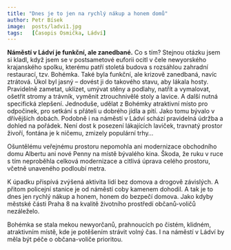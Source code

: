 ```yaml
---
title: "Dnes je to jen na rychlý nákup a honem domů"
author: Petr Bísek
image:  posts/ladvi1.jpg
tags:   [Časopis Osmička, Ládví]
---
```


**Náměstí v Ládví je funkční, ale zanedbané.** Co s tím? Stejnou otázku jsem si kladl, když jsem se v postsametové euforii ocitl v čele newyorského krajanského spolku, kterému patří stoletá budova s rozsáhlou zahradní restaurací, tzv. Bohémka. Také byla funkční, ale krizově zanedbaná, navíc ztrátová. Úkol byl jasný – dovést ji do takového stavu, aby lákala hosty. Pravidelně zametat, uklízet, umývat stěny a podlahy, natřít a vymalovat, ošetřit stromy a trávník, vyměnit ztrouchnivělé stoly a lavice. A další nutná specifická zlepšení. Jednoduše, udělat z Bohémky atraktivní místo pro odpočinek, pro setkání s přáteli u dobrého jídla a pití. Jako tomu bývalo v dřívějších dobách. Podobně i na náměstí v Ládví schází pravidelná údržba a dohled na pořádek. Není dost k posezení lákajících laviček, travnatý prostor živoří, fontána je k ničemu, zmizely populární trhy…

Ošuntělému veřejnému prostoru nepomohla ani modernizace obchodního domu Albertu ani nové Penny na místě bývalého kina. Škoda, že ruku v ruce s tím neproběhla celková modernizace a citlivá úprava celého prostoru, včetně unaveného podloubí metra.

K úpadku přispívá zvýšená aktivita lidí bez domova a drogově závislých. A přitom policejní stanice je od náměstí coby kamenem dohodil. A tak je to dnes jen rychlý nákup a honem, honem do bezpečí domova. Jako kdyby městské části Praha 8 na kvalitě životního prostředí občanů-voličů nezáleželo.

Bohémka se stala mekou newyorčanů, prahnoucích po čistém, klidném, atraktivním místě, kde je potěšením strávit volný čas. I na náměstí v Ládví by měla být péče o občana-voliče prioritou.